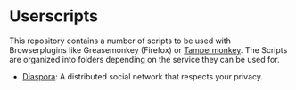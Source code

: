 # Userscripts

This repository contains a number of scripts to be used with Browserplugins like Greasemonkey (Firefox) or [Tampermonkey]. The Scripts are organized into folders depending on the service they can be used for.

* [Diaspora]: A distributed social network that respects your privacy.

[Greasemonkey]: https://addons.mozilla.org/en-us/firefox/addon/greasemonkey/
[Tampermonkey]: https://chrome.google.com/webstore/detail/tampermonkey/dhdgffkkebhmkfjojejmpbldmpobfkfo?hl=en
[Diaspora]: https://joindiaspora.com
